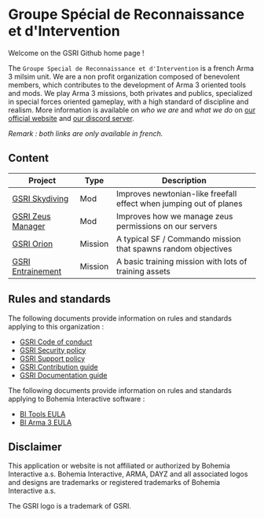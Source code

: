 # Groupe Spécial de Reconnaissance et d'Intervention

Welcome on the GSRI Github home page !

The `Groupe Special de Reconnaissance et d'Intervention` is a french Arma 3 milsim unit. We are a non profit organization composed of benevolent members, which contributes to the development of Arma 3 oriented tools and mods. We play Arma 3 missions, both privates and publics, specialized in special forces oriented gameplay, with a high standard of discipline and realism. More information is available on *who we are* and *what we do* on [our official website](https://www.gsri.team) and [our discord server](https://discord.gg/bhMn4jd).

*Remark : both links are only available in french.*

## Content

| Project | Type | Description |
| --- | --- | --- |
| [GSRI Skydiving](https://github.com/team-gsri/GSRI-Skydiving) | Mod | Improves newtonian-like freefall effect when jumping out of planes |
| [GSRI Zeus Manager](https://github.com/team-gsri/GSRI-ZeusManager) | Mod | Improves how we manage zeus permissions on our servers |
| [GSRI Orion](https://github.com/team-gsri/Orion) | Mission | A typical SF / Commando mission that spawns random objectives |
| [GSRI Entrainement](https://github.com/team-gsri/Entrainement) | Mission| A basic training mission with lots of training assets |

## Rules and standards

The following documents provide information on rules and standards applying to this organization :
* [GSRI Code of conduct](https://github.com/team-gsri/.github/blob/master/CODE_OF_CONDUCT.md)
* [GSRI Security policy](https://github.com/team-gsri/.github/blob/master/SECURITY.md)
* [GSRI Support policy](https://github.com/team-gsri/.github/blob/master/SUPPORT.md)
* [GSRI Contribution guide](https://github.com/team-gsri/.github/blob/master/CONTRIBUTING.md)
* [GSRI Documentation guide](https://github.com/team-gsri/.github/blob/master/DOCUMENTING.md)

The following documents provide information on rules and standards applying to Bohemia Interactive software :
* [BI Tools EULA](https://www.bohemia.net/community/licenses/bohemia-interactives-tools-end-user-license)
* [BI Arma 3 EULA](https://www.bohemia.net/community/licenses/arma3-end-user-license)

## Disclaimer

This application or website is not affiliated or authorized by Bohemia Interactive a.s. Bohemia Interactive, ARMA, DAYZ and all associated logos and designs are trademarks or registered trademarks of Bohemia Interactive a.s.

The GSRI logo is a trademark of GSRI.
